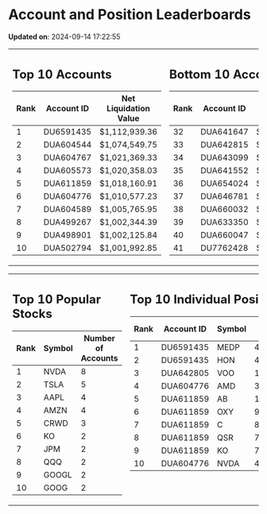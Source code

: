 # Account and Position Leaderboards

**Updated on**: 2024-09-14 17:22:55

<table><tr><td valign="top">

## Top 10 Accounts
| Rank | Account ID | Net Liquidation Value |
|------|------------|-----------------------|
| 1 | DU6591435 | $1,112,939.36 |
| 2 | DUA604544 | $1,074,549.75 |
| 3 | DUA604767 | $1,021,369.33 |
| 4 | DUA605573 | $1,020,358.03 |
| 5 | DUA611859 | $1,018,160.91 |
| 6 | DUA604776 | $1,010,577.23 |
| 7 | DUA604589 | $1,005,765.95 |
| 8 | DUA499267 | $1,002,344.39 |
| 9 | DUA498901 | $1,002,125.84 |
| 10 | DUA502794 | $1,001,992.85 |

</td><td valign="top">

## Bottom 10 Accounts
| Rank | Account ID | Net Liquidation Value |
|------|------------|-----------------------|
| 32 | DUA641647 | $1,000,398.49 |
| 33 | DUA642815 | $1,000,398.49 |
| 34 | DUA643099 | $1,000,398.49 |
| 35 | DUA641552 | $1,000,384.05 |
| 36 | DUA654024 | $1,000,265.66 |
| 37 | DUA646781 | $1,000,265.66 |
| 38 | DUA660032 | $1,000,132.83 |
| 39 | DUA633350 | $1,000,132.83 |
| 40 | DUA660047 | $1,000,132.83 |
| 41 | DU7762428 | $988,596.97 |

</td></tr></table>

<table><tr><td valign="top">

## Top 10 Popular Stocks
| Rank | Symbol | Number of Accounts |
|------|--------|--------------------|
| 1 | NVDA | 8 |
| 2 | TSLA | 5 |
| 3 | AAPL | 4 |
| 4 | AMZN | 4 |
| 5 | CRWD | 3 |
| 6 | KO | 2 |
| 7 | JPM | 2 |
| 8 | QQQ | 2 |
| 9 | GOOGL | 2 |
| 10 | GOOG | 2 |

</td><td valign="top">

## Top 10 Individual Positions
| Rank | Account ID | Symbol | Position | Avg Cost | Total Value |
|------|------------|--------|----------|----------|-------------|
| 1 | DU6591435 | MEDP | 441.0 | $217.30 | $95,831.10 |
| 2 | DU6591435 | HON | 400.0 | $200.59 | $80,234.00 |
| 3 | DUA642805 | VOO | 100.0 | $510.70 | $51,070.01 |
| 4 | DUA604776 | AMD | 356.2172 | $142.13 | $50,629.52 |
| 5 | DUA611859 | AB | 1470.5882 | $34.01 | $50,007.43 |
| 6 | DUA611859 | OXY | 985.999 | $50.72 | $50,004.98 |
| 7 | DUA611859 | C | 870.7767 | $57.43 | $50,004.40 |
| 8 | DUA611859 | QSR | 722.6044 | $69.20 | $50,003.65 |
| 9 | DUA611859 | KO | 704.1261 | $71.02 | $50,003.55 |
| 10 | DUA604776 | NVDA | 467.1337 | $107.04 | $50,002.35 |

</td></tr></table>
